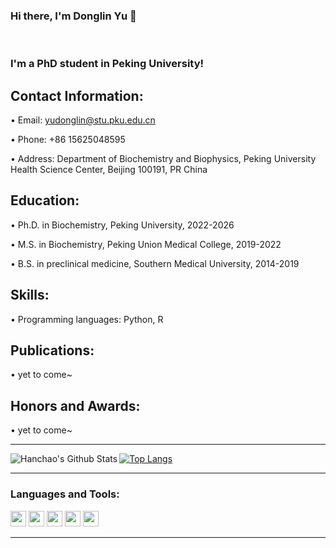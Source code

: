 ### Hi there, I'm Donglin Yu  👋



<br />



### I'm a PhD student in Peking University!

## Contact Information:
 •	Email: yudonglin@stu.pku.edu.cn
 
 •	Phone: +86 15625048595
 
 •	Address: Department of Biochemistry and Biophysics, Peking University Health Science Center, Beijing 100191, PR China
## Education:
 •	Ph.D. in Biochemistry, Peking University, 2022-2026
 
 •	M.S. in Biochemistry, Peking Union Medical College, 2019-2022
 
 •	B.S. in preclinical medicine, Southern Medical University, 2014-2019
## Skills:
•	Programming languages: Python, R
## Publications:
•	yet to come~
## Honors and Awards:
•	yet to come~




---

<img align="left" alt="Hanchao's Github Stats" src="https://github-readme-stats.vercel.app/api?username=yudonglin506311858&show_icons=true&hide_border=true" />

[![Top Langs](https://github-readme-stats.vercel.app/api/top-langs/?username=yudonglin506311858&hide=html)](https://github.com/anuraghazra/github-readme-stats)


---

### Languages and Tools:

<p align="left">
<img src="https://img.shields.io/badge/python-3776AB.svg?&style=for-the-badge&logo=python&logoColor=white" height="25"/>
<img src="https://img.shields.io/badge/R-8892BF.svg?&style=for-the-badge&logo=r&logoColor=white" height="25"/>
<img src="https://img.shields.io/badge/Rstudio-F7DF1E.svg?&style=for-the-badge&logo=Rstudio&logoColor=white" height="25"/>
<img src="https://img.shields.io/badge/jupyter-F3631D.svg?&style=for-the-badge&logo=jupyter&logoColor=white" height="25"/>
<img src="https://img.shields.io/badge/anaconda-FB7A24.svg?&style=for-the-badge&logo=anaconda&logoColor=white" height="25"/>
</p>


---


<!-- 
### Recent Blog Posts
- [Functional Logistic Regression](https://dev.to/hanchaozhang/functional-logistic-regression-31b9)
- [First Post](https://dev.to/hanchaozhang/first-post-4edk)
-->




[website]: http://hanchaozhang.xyz
[twitter]: https://twitter.com/tedddddy_zhang
[youtube]: https://youtube.com/codeSTACKr
[instagram]: https://www.instagram.com/tedddddd_y/
[linkedin]: https://www.linkedin.com/in/hanchao-zhang-670105b7
[webdevplaylist]: https://www.youtube.com/playlist?list=PLkwxH9e_vrAJ0WbEsFA9W3I1W-g_BTsbt
[jsplaylist]: https://www.youtube.com/playlist?list=PLkwxH9e_vrALRJKu7wfXby3MKeflhTu6B
[cssplaylist]: https://www.youtube.com/playlist?list=PLkwxH9e_vrALSdvZuEh6gqQdmDoDIoqz4
[reactplaylist]: https://www.youtube.com/playlist?list=PLkwxH9e_vrAK4TdffpxKY3QGyHCpxFcQ0
[GoogleScholar]: https://scholar.google.com/citations?hl=en&user=bePCCD8AAAAJ
[facebook]: https://www.facebook.com/Ted.H.Chang
